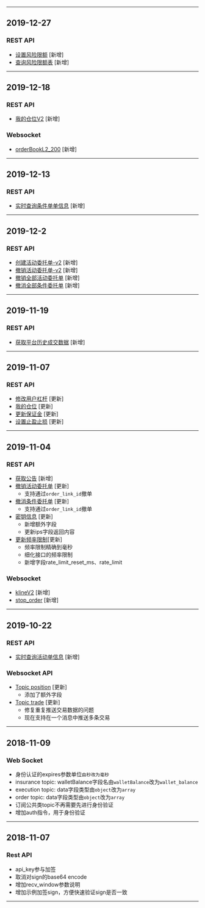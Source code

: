 <hr>

## 2019-12-27

### REST API
- [设置风险限额](./rest_api.md#wallet-setrisklimit) [新增]
- [查询风险限额表](./rest_api.md#wallet-getrisklimit) [新增]

<hr>

## 2019-12-18

### REST API
- [我的仓位V2](./rest_api.md#positionlistv2get) [新增]
### Websocket
- [orderBookL2_200](./websocket.md#orderBook200_v2) [新增]

<hr>

## 2019-12-13

### REST API
- [实时查询条件单单信息](./rest_api.md#v2-private-stop-order) [新增]

<hr>

## 2019-12-2

### REST API
- [创建活动委托单-v2](./rest_api.md#open-apiordercreatev2post) [新增]
- [撤销活动委托单-v2](./rest_api.md#open-apiordercancelv2post) [新增]
- [撤销全部活动委托单](./rest_api.md#open-apiordercancelallpost) [新增]
- [撤消全部条件委托单](./rest_api.md#open-apistop-ordercancelallpost)  [新增]

<hr>

## 2019-11-19

### REST API
- [获取平台历史成交数据](./rest_api.md#trading-records) [新增]

<hr>

## 2019-11-07

### REST API
- [修改用户杠杆](./rest_api.md#userleveragesavepost) [更新]
- [我的仓位](./rest_api.md#positionlistget) [更新]
- [更新保证金](./rest_api.md#positionchange-position-marginpost) [更新]
- [设置止盈止损](./rest_api.md#position-settradingstoppost) [更新]

<hr>

## 2019-11-04

### REST API
- [获取公告](./rest_api.md#open-apiannouncement) [新增]
- [撤销活动委托单](./rest_api.md#open-apiordercancelpost) [更新]
    - 支持通过`order_link_id`撤单
- [撤消条件委托单](./rest_api.md#open-apiordercancelpost) [更新]
    - 支持通过`order_link_id`撤单
- [密钥信息](./rest_api.md#open-apikeyget) [更新]
    - 新增额外字段
    - 更新ips字段返回内容
- [更新频率限制](./rest_api_sign.md#rest-rate-limit)[更新]
	- 频率限制精确到毫秒
	- 细化接口的频率限制
	- 新增字段rate_limit_reset_ms、rate_limit
### Websocket
- [klineV2](./websocket.md#kline_v2) [新增]
- [stop_order](websocket.md#stop-order) [新增]

<hr>

## 2019-10-22

### REST API
- [实时查询活动单信息](./rest_api.md#v2-private-order) [新增]

### Websocket API
- [Topic position](./websocket.md#position) [更新]
	- 添加了额外字段
- [Topic trade](./websocket.md#trade) [更新]
	- 修复重复推送交易数据的问题
	- 现在支持在一个消息中推送多条交易
	
<hr>

## 2018-11-09

### Web Socket
- 身份认证的expires参数单位`由秒改为毫秒`
- insurance topic: walletBalance字段名由`walletBalance`改为`wallet_balance`
- execution topic: data字段类型由`object`改为`array`
- order topic: data字段类型由`object`改为`array`
- 订阅公共类topic不再需要先进行身份验证
- 增加auth指令，用于身份验证

<hr>

## 2018-11-07

### Rest API

- api_key参与加签
- 取消对sign的base64 encode
- 增加recv_window参数说明
- 增加示例加签sign，方便快速验证sign是否一致

<hr>
